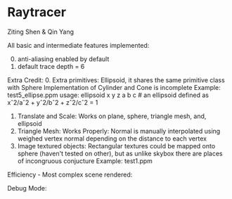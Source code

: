 # Raytracer

Ziting Shen & Qin Yang

All basic and intermediate features implemented:

0. anti-aliasing enabled by default
1. default trace depth = 6

Extra Credit:
0. Extra primitives:
  Ellipsoid, it shares the same primitive class with Sphere
  Implementation of Cylinder and Cone is incomplete
  Example: test5_ellipse.ppm
  usage:
  ellipsoid x y z a b c # an ellipsoid defined as xˆ2/aˆ2 + yˆ2/bˆ2 + zˆ2/cˆ2 = 1
1. Translate and Scale:
  Works on plane, sphere, triangle mesh, and, ellipsoid
2. Triangle Mesh:
  Works Properly:
  Normal is manually interpolated using weighed vertex normal depending on the distance to each vertex
3. Image textured objects:
  Rectangular textures could be mapped onto sphere (haven't tested on other), but as unlike skybox there are places of incongruous conjucture
  Example: test1.ppm


Efficiency - Most complex scene rendered:


Debug Mode:
